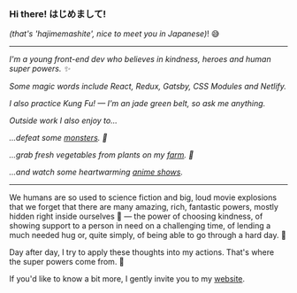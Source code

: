 ### Hi there! はじめまして! 

*(that's 'hajimemashite', nice to meet you in Japanese)*! :sweat_smile: 

---

*I'm a young front-end dev who believes in kindness, heroes and human super powers. :sparkles:*

*Some magic words include React, Redux, Gatsby, CSS Modules and Netlify.*

*I also practice Kung Fu! — I'm an jade green belt, so ask me anything.*

*Outside work I also enjoy to...*

*...defeat some [monsters](https://store.steampowered.com/app/105600/Terraria/). :hocho:*

*...grab fresh vegetables from plants on my [farm](https://store.steampowered.com/app/413150/Stardew_Valley/). :watermelon:*

*...and watch some heartwarming [anime shows](https://myanimelist.net/anime/31964/Boku_no_Hero_Academia).*

---

We humans are so used to science fiction and big, loud movie explosions that we forget that there are many amazing, rich, fantastic powers, mostly hidden right inside ourselves :star2: — the power of choosing kindness, of showing support to a person in need on a challenging time, of lending a much needed hug or, quite simply, of being able to go through a hard day. :blossom:

Day after day, I try to apply these thoughts into my actions. That's where the super powers come from. :pencil: 

If you'd like to know a bit more, I gently invite you to my [website](https://carolinaknoll.github.io/).

